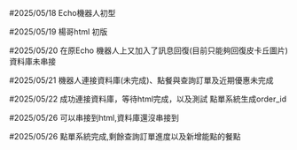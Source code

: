 <p>#2025/05/18 
Echo機器人初型</p>
<p>#2025/05/19
楊哥html 初版</p>
<p>#2025/05/20
在原Echo 機器人上又加入了訊息回復(目前只能夠回復皮卡丘圖片)
資料庫未串接</p>
<p>#2025/05/21
機器人連接資料庫(未完成)、點餐與查詢訂單及近期優惠未完成</p>
<p>#2025/05/22
成功連接資料庫，等待html完成，以及測試
點單系統生成order_id</p>
<p>#2025/05/26
可以串接到html,資料庫還沒串接到</p>
<p>#2025/05/26
點單系統完成,剩餘查詢訂單進度以及新增能點的餐點</p>